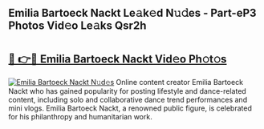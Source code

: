 ## Emilia Bartoeck Nackt Le𝚊k𝚎d N𝚞𝚍es - Part-eP3 Photos Vid𝚎o Le𝚊ks Qsr2h

# <h2><a href="http://fba723.evod.top/?m=Emilia+Bartoeck+Nackt">🔗 👉🔴 Emilia Bartoeck Nackt Vid𝚎o Ph𝚘t𝚘s</a></h2>

[![Emilia Bartoeck Nackt N𝚞d𝚎s](https://i.imgur.com/8V9OHl7.gif)](http://fba723.evod.top/?m=Emilia+Bartoeck+Nackt)
Online content creator Emilia Bartoeck Nackt who has gained popularity for posting lifestyle and dance-related content, including solo and collaborative dance trend performances and mini vlogs. Emilia Bartoeck Nackt, a renowned public figure, is celebrated for his philanthropy and humanitarian work. 
